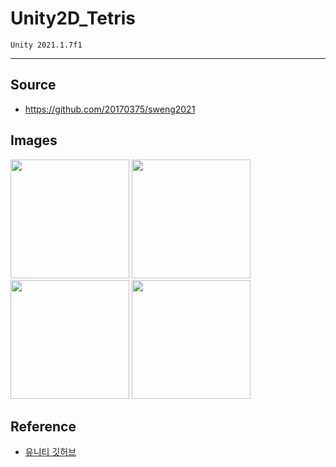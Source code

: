 # Unity2D_Tetris

    Unity 2021.1.7f1
<hr/>

## Source
+ https://github.com/20170375/sweng2021

## Images
<img src="https://user-images.githubusercontent.com/62216628/124820877-fdc55580-dfa8-11eb-88b2-e27a71f842cb.PNG" width="190px"> <img src="https://user-images.githubusercontent.com/62216628/124819516-50057700-dfa7-11eb-8eb6-7986eb04b6d3.PNG" width="190px"> <img src="https://user-images.githubusercontent.com/62216628/124819568-5d226600-dfa7-11eb-8a98-f8602c7fbbd8.PNG" width="190px"> <img src="https://user-images.githubusercontent.com/62216628/124819596-64e20a80-dfa7-11eb-932c-60115390c73f.PNG" width="190px">

## Reference
+ [유니티 깃허브](https://morm.tistory.com/246)
